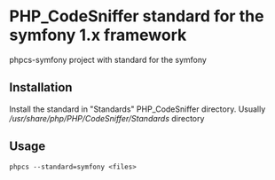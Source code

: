 # PHP_CodeSniffer standard for the symfony 1.x framework

phpcs-symfony project with standard for the symfony

## Installation

Install the standard in "Standards" PHP\_CodeSniffer directory.
Usually _/usr/share/php/PHP/CodeSniffer/Standards_ directory

## Usage

    phpcs --standard=symfony <files>
